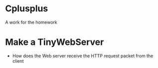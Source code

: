 # Cplusplus
A work for the homework

# Make a TinyWebServer

- How does the Web server receive the HTTP request packet from the client
